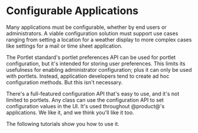 # Configurable Applications

Many applications must be configurable, whether by end users or administrators.
A viable configuration solution must support use cases ranging from setting a
location for a weather display to more complex cases like settings for a mail or
time sheet application. 

The Portlet standard's portlet preferences API can be used for portlet
configuration, but it's intended for storing user preferences. This limits its
usefulness for enabling administrator configuration; plus it can only be used
with portlets. Instead, application developers tend to create ad hoc
configuration methods. But this isn't necessary. 

There's a full-featured configuration API that's easy to use, and it's not
limited to portlets. Any class can use the configuration API to set
configuration values in the UI. It's used throughout @product@'s applications.
We like it, and we think you'll like it too. 

The following tutorials show you how to use it. 
